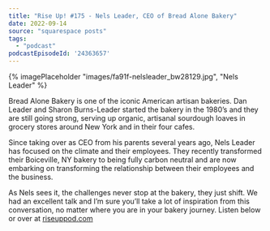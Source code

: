 ```yaml
---
title: "Rise Up! #175 - Nels Leader, CEO of Bread Alone Bakery"
date: 2022-09-14
source: "squarespace posts"
tags: 
  - "podcast"
podcastEpisodeId: '24363657'
---
```

{% imagePlaceholder "images/fa91f-nelsleader_bw28129.jpg", "Nels Leader" %}
 

Bread Alone Bakery is one of the iconic American artisan bakeries. Dan Leader and Sharon Burns-Leader started the bakery in the 1980’s and they are still going strong, serving up organic, artisanal sourdough loaves in grocery stores around New York and in their four cafes.

Since taking over as CEO from his parents several years ago, Nels Leader has focused on the climate and their employees. They recently transformed their Boiceville, NY bakery to being fully carbon neutral and are now embarking on transforming the relationship between their employees and the business.

As Nels sees it, the challenges never stop at the bakery, they just shift. We had an excellent talk and I’m sure you’ll take a lot of inspiration from this conversation, no matter where you are in your bakery journey. Listen below or over at [riseuppod.com](http://riseuppod.com/rise-up-175-nels-leader)
